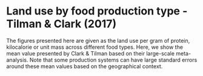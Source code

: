 # Land use by food production type - Tilman & Clark (2017)

The figures presented here are given as the land use per gram of protein, kilocalorie or unit mass across different food types. Here, we show the mean value presented by Clark & Tilman based on their large-scale meta-analysis. Note that some production systems can have large standard errors around these mean values based on the geographical context.
